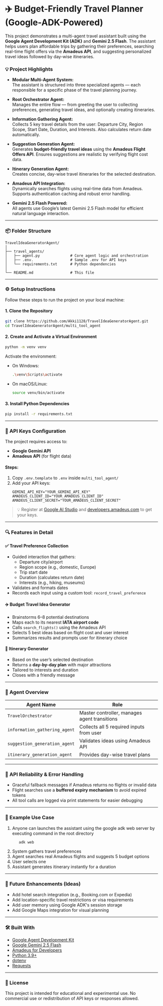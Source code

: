 # ✈️ Budget-Friendly Travel Planner (Google-ADK-Powered)

This project demonstrates a multi-agent travel assistant built using the **Google Agent Development Kit (ADK)** and **Gemini 2.5 Flash**. The assistant helps users plan affordable trips by gathering their preferences, searching real-time flight offers via the **Amadeus API**, and suggesting personalized travel ideas followed by day-wise itineraries.

### 💡 Project Highlights

* **Modular Multi-Agent System:**  
  The assistant is structured into three specialized agents — each responsible for a specific phase of the travel planning journey.

* **Root Orchestrator Agent:**  
  Manages the entire flow — from greeting the user to collecting preferences, generating travel ideas, and optionally creating itineraries.

* **Information Gathering Agent:**  
  Collects 5 key travel details from the user: Departure City, Region Scope, Start Date, Duration, and Interests. Also calculates return date automatically.

* **Suggestion Generation Agent:**  
  Generates **budget-friendly travel ideas** using the **Amadeus Flight Offers API**. Ensures suggestions are realistic by verifying flight cost data.

* **Itinerary Generation Agent:**  
  Creates concise, day-wise travel itineraries for the selected destination.

* **Amadeus API Integration:**  
  Dynamically searches flights using real-time data from Amadeus. Supports authentication caching and robust error handling.

* **Gemini 2.5 Flash Powered:**  
  All agents use Google’s latest Gemini 2.5 Flash model for efficient natural language interaction.

---

### 📦 Folder Structure

```
TravelIdeaGeneratorAgent/
│
├── travel_agents/
│   ├── agent.py              # Core agent logic and orchestration
│   ├── .env.                 # Sample .env for API keys
│   └── requirements.txt      # Python dependencies
│
└── README.md                 # This file
```

---

### ⚙️ Setup Instructions

Follow these steps to run the project on your local machine:

#### 1. **Clone the Repository**
```bash
git clone https://github.com/Akki1128/TravelIdeaGeneratorAgent.git
cd TravelIdeaGeneratorAgent/multi_tool_agent
```

#### 2. **Create and Activate a Virtual Environment**
```bash
python -m venv venv
```

Activate the environment:

- On Windows:
  ```bash
  .\venv\Scripts\activate
  ```

- On macOS/Linux:
  ```bash
  source venv/bin/activate
  ```

#### 3. **Install Python Dependencies**
```bash
pip install -r requirements.txt
```

---

### 🔑 API Keys Configuration

The project requires access to:

- **Google Gemini API**  
- **Amadeus API** (for flight data)

#### Steps:
1. Copy `.env.template` to `.env` inside `multi_tool_agent/`
2. Add your API keys:
   ```dotenv
   GEMINI_API_KEY="YOUR_GEMINI_API_KEY"
   AMADEUS_CLIENT_ID="YOUR_AMADEUS_CLIENT_ID"
   AMADEUS_CLIENT_SECRET="YOUR_AMADEUS_CLIENT_SECRET"
   ```

> 💡 Register at [Google AI Studio](https://aistudio.google.com/) and [developers.amadeus.com](https://developers.amadeus.com/) to get your keys.

---

### 🔍 Features in Detail

#### ✅ Travel Preference Collection
- Guided interaction that gathers:
  - Departure city/airport
  - Region scope (e.g., domestic, Europe)
  - Trip start date
  - Duration (calculates return date)
  - Interests (e.g., hiking, museums)
- Validates and formats dates
- Records each input using a custom tool: `record_travel_preference`

#### ✈️ Budget Travel Idea Generator
- Brainstorms 6–8 potential destinations
- Maps each to its nearest **IATA airport code**
- Calls `search_flights()` using the Amadeus API
- Selects 5 best ideas based on flight cost and user interest
- Summarizes results and prompts user for itinerary choice

#### 📅 Itinerary Generator
- Based on the user’s selected destination
- Returns a **day-by-day plan** with major attractions
- Tailored to interests and duration
- Closes with a friendly message

---

### 📌 Agent Overview

| Agent Name                  | Role                                         |
|----------------------------|----------------------------------------------|
| `TravelOrchestrator`       | Master controller, manages agent transitions |
| `information_gathering_agent` | Collects all 5 required inputs from user |
| `suggestion_generation_agent` | Validates ideas using Amadeus API        |
| `itinerary_generation_agent` | Provides day-wise travel plans             |

---

### 🧪 API Reliability & Error Handling

- Graceful fallback messages if Amadeus returns no flights or invalid data
- Flight searches use a **buffered expiry mechanism** to avoid expired tokens
- All tool calls are logged via print statements for easier debugging

---

### 🚀 Example Use Case

1. Anyone can launches the assistant using the google adk web server by executing command in the root directory
   ```bash
      adk web
   ```
2. System gathers travel preferences
3. Agent searches real Amadeus flights and suggests 5 budget options
4. User selects one
5. Assistant generates itinerary instantly for a duration

---

### 🧰 Future Enhancements (Ideas)

- Add hotel search integration (e.g., Booking.com or Expedia)
- Add location-specific travel restrictions or visa requirements
- Add user memory using Google ADK's session storage
- Add Google Maps integration for visual planning

---

### 🛠 Built With

- [Google Agent Development Kit](https://ai.google.dev/)
- [Google Gemini 2.5 Flash](https://ai.google.dev/models/gemini)
- [Amadeus for Developers](https://developers.amadeus.com/)
- [Python 3.9+](https://www.python.org/)
- [dotenv](https://pypi.org/project/python-dotenv/)
- [Requests](https://docs.python-requests.org/en/latest/)

---

### 📄 License

This project is intended for educational and experimental use. No commercial use or redistribution of API keys or responses allowed.
